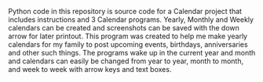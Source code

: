 Python code in this repository is source code for a Calendar project that includes
instructions and 3 Calendar programs. Yearly, Monthly and Weekly calendars
can be created and screenshots can be saved with the down arrow for later printout.
This program was created to help me make yearly calendars for my family to post
upcoming events, birthdays, anniversaries and other such things.
The programs wake up in the current year and month and calendars can
easily be changed from year to year, month to month, and week to week with arrow
keys and text boxes.
